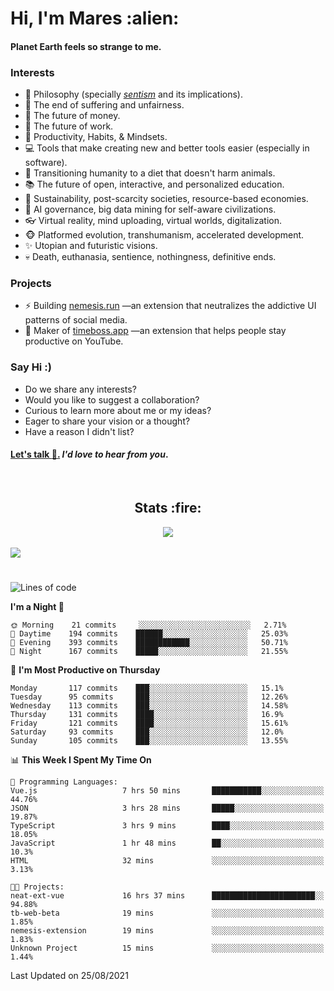 <h1>Hi, I'm Mares :alien:</h1>

#### Planet Earth feels so strange to me.

### **Interests**

- 🌊 Philosophy (specially [_sentism_][sentismmedium] and its implications).
- 🎯 The end of suffering and unfairness.
- 💸 The future of money.
- 💼 The future of work.
- 🧠 Productivity, Habits, & Mindsets.
- 💻 Tools that make creating new and better tools easier (especially in software).
- 🥗 Transitioning humanity to a diet that doesn't harm animals.
- 📚 The future of open, interactive, and personalized education.
- 🌱 Sustainability, post-scarcity societies, resource-based economies.
- 🤖 AI governance, big data mining for self-aware civilizations.
- 👓 Virtual reality, mind uploading, virtual worlds, digitalization.
- 🐵 Platformed evolution, transhumanism, accelerated development.
- ✨ Utopian and futuristic visions.
- 💀 Death, euthanasia, sentience, nothingness, definitive ends.


### **Projects**

- ⚡ Building [nemesis.run](https://nemesis.run) —an extension that neutralizes the addictive UI patterns of social media.
- 💎 Maker of [timeboss.app](https://timeboss.app) —an extension that helps people stay productive on YouTube.


### **Say Hi :)**

- Do we share any interests?
- Would you like to suggest a collaboration?
- Curious to learn more about me or my ideas?
- Eager to share your vision or a thought?
- Have a reason I didn't list?

#### [Let's talk :wave:.](mailto:mareszhar@gmail.com) _I'd love to hear from you_.

[sentismmedium]: https://medium.com/@mareszhar/born-a-prisoner-a-reflection-about-life-its-struggles-and-a-plan-to-escape-d8566ce9b026

<br>

<h2 align="center">Stats :fire:</h2>

<div align="center">
  <img src="https://github-readme-streak-stats.herokuapp.com?user=mareszhar&theme=black-ice&hide_border=true&stroke=FFFFFF15&ring=DF8FFE&fire=DF8FFE&currStreakLabel=DF8FFE&background=1A232A&currStreakNum=86FFAB">
</div>

<!-- Add or remove this: &dates=B1AAB3FF at the end of the streak stats URL if they get bugged and aren't updating -->

<br>

<img src="https://activity-graph.herokuapp.com/graph?username=mareszhar&theme=nord&bg_color=00000000&color=979797&line=DF8FFE&point=00000000&area=true&hide_border=true">

<br>

<h1></h1>

<!--START_SECTION:waka-->
![Lines of code](https://img.shields.io/badge/From%20Hello%20World%20I%27ve%20Written-118770%20lines%20of%20code-blue)

**I'm a Night 🦉** 

```text
🌞 Morning    21 commits     ░░░░░░░░░░░░░░░░░░░░░░░░░   2.71% 
🌆 Daytime    194 commits    ██████░░░░░░░░░░░░░░░░░░░   25.03% 
🌃 Evening    393 commits    ████████████░░░░░░░░░░░░░   50.71% 
🌙 Night      167 commits    █████░░░░░░░░░░░░░░░░░░░░   21.55%

```
📅 **I'm Most Productive on Thursday** 

```text
Monday       117 commits    ███░░░░░░░░░░░░░░░░░░░░░░   15.1% 
Tuesday      95 commits     ███░░░░░░░░░░░░░░░░░░░░░░   12.26% 
Wednesday    113 commits    ███░░░░░░░░░░░░░░░░░░░░░░   14.58% 
Thursday     131 commits    ████░░░░░░░░░░░░░░░░░░░░░   16.9% 
Friday       121 commits    ████░░░░░░░░░░░░░░░░░░░░░   15.61% 
Saturday     93 commits     ███░░░░░░░░░░░░░░░░░░░░░░   12.0% 
Sunday       105 commits    ███░░░░░░░░░░░░░░░░░░░░░░   13.55%

```


📊 **This Week I Spent My Time On** 

```text
💬 Programming Languages: 
Vue.js                   7 hrs 50 mins       ███████████░░░░░░░░░░░░░░   44.76% 
JSON                     3 hrs 28 mins       █████░░░░░░░░░░░░░░░░░░░░   19.87% 
TypeScript               3 hrs 9 mins        ████░░░░░░░░░░░░░░░░░░░░░   18.05% 
JavaScript               1 hr 48 mins        ██░░░░░░░░░░░░░░░░░░░░░░░   10.3% 
HTML                     32 mins             ░░░░░░░░░░░░░░░░░░░░░░░░░   3.13%

🐱‍💻 Projects: 
neat-ext-vue             16 hrs 37 mins      ███████████████████████░░   94.88% 
tb-web-beta              19 mins             ░░░░░░░░░░░░░░░░░░░░░░░░░   1.85% 
nemesis-extension        19 mins             ░░░░░░░░░░░░░░░░░░░░░░░░░   1.83% 
Unknown Project          15 mins             ░░░░░░░░░░░░░░░░░░░░░░░░░   1.44%

```


 Last Updated on 25/08/2021
<!--END_SECTION:waka-->

